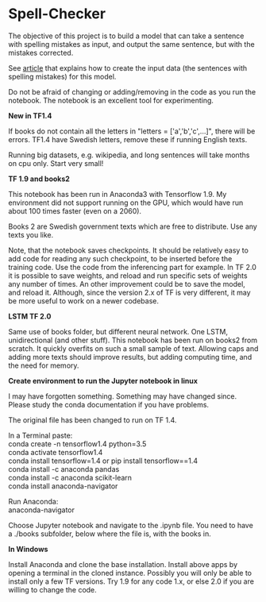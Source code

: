 # Spell-Checker

The objective of this project is to build a model that can take a sentence with spelling mistakes as input, and output the same sentence, but with the mistakes corrected. 

See [article](https://medium.com/@Currie32/creating-a-spell-checker-with-tensorflow-d35b23939f60) that explains how to create the input data (the sentences with spelling mistakes) for this model.

Do not be afraid of changing or adding/removing in the code as you run the notebook. The notebook is an excellent tool for experimenting.

<b>New in TF1.4</b>

If books do not contain all the letters in "letters = ['a','b','c',...]", there will be errors. TF1.4 have Swedish letters, remove these if running English texts.

Running big datasets, e.g. wikipedia, and long sentences will take months on cpu only. Start very small!

<b>TF 1.9 and books2</b>
  
This notebook has been run in Anaconda3 with Tensorflow 1.9. My environment did not support running on the GPU, which would have run about 100 times faster (even on a 2060).
 
Books 2 are Swedish government texts which are free to distribute. Use any texts you like.
 
Note, that the notebook saves checkpoints. It should be relatively easy to add code for reading any such checkpoint, to be inserted before the training code. Use the code from the inferencing part for example. In TF 2.0 it is possible to save weights, and reload and run specific sets of weights any number of times. An other improvement could be to save the model, and reload it. Although, since the version 2.x of TF is very different, it may be more useful to work on a newer codebase.

<b> LSTM TF 2.0</b>

Same use of books folder, but different neural network. One LSTM, unidirectional (and other stuff). This notebook has been run on books2 from scratch. It quickly overfits on such a small sample of text. Allowing caps and adding more texts should improve results, but adding computing time, and the need for memory.

<b>Create environment to run the Jupyter notebook in linux</b>

I may have forgotten something. Something may have changed since. Please study the conda documentation if you have problems.

The original file has been changed to run on TF 1.4.

In a Terminal paste:<br>
conda create -n tensorflow1.4 python=3.5<br>
conda activate tensorflow1.4<br>
conda install tensorflow=1.4    or    pip install tensorflow==1.4<br>
conda install -c anaconda pandas<br>
conda install -c anaconda scikit-learn<br>
conda install anaconda-navigator<br>

Run Anaconda:<br>
anaconda-navigator

Choose Jupyter notebook and navigate to the .ipynb file. You need to have a ./books subfolder, below where the file is, with the books in.


<b>In Windows</b>

Install Anaconda and clone the base installation. Install above apps by opening a terminal in the cloned instance. Possibly you will only be able to install only a few TF versions. Try 1.9 for any code 1.x, or else 2.0 if you are willing to change the code.
